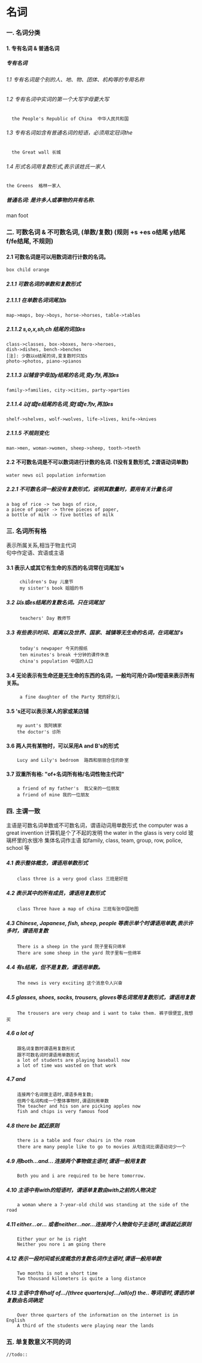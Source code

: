 # 名词  
### 一. 名词分类
#### 1. 专有名词 & 普通名词    
##### 专有名词  
  ###### 1.1 专有名词是个别的人、地、物、团体、机构等的专用名称  
  ###### 1.2 专有名词中实词的第一个大写字母要大写  
      the People's Republic of China  中华人民共和国  
  ###### 1.3 专有名词如含有普通名词的短语，必须用定冠词the  
      the Great wall 长城  
  ###### 1.4 形式名词用复数形式,表示该姓氏一家人
    the Greens  格林一家人  
##### 普通名词: 是许多人或事物的共有名称.  
   man   foot

### 二. 可数名词 & 不可数名词, (单数/复数) (规则  +s +es  o结尾  y结尾  f/fe结尾, 不规则)
#### 2.1 可数名词是可以用数词进行计数的名词。
    box child orange
##### 2.1.1 可数名词的单数和复数形式
##### 2.1.1.1 在单数名词词尾加s
    map->maps, boy->boys, horse->horses, table->tables
##### 2.1.1.2 s,o,x,sh,ch 结尾的词加es
    class->classes, box->boxes, hero->heroes,
    dish->dishes, bench->benches  
    [注]: 少数以o结尾的词,变复数时只加s  
    photo->photos, piano->pianos  
##### 2.1.1.3 以辅音字母加y结尾的名词,变y为i,再加es
    family->families, city->cities, party->parties 
##### 2.1.1.4 以f或fe结尾的名词,变f或fe为v,再加es
    shelf->shelves, wolf->wolves, life->lives, knife->knives  
##### 2.1.1.5 不规则变化
    man->men, woman->women, sheep->sheep, tooth->teeth  
#### 2.2 不可数名词是不可以数词进行计数的名词. (1没有复数形式, 2谓语动词单数)
    water news oil population information
##### 2.2.1 不可数名词一般没有复数形式，说明其数量时，要用有关计量名词
    a bag of rice -> two bags of rice,  
    a piece of paper -> three pieces of paper,  
    a bottle of milk -> five bottles of milk  
 
### 三. 名词所有格
表示所属关系,相当于物主代词  
句中作定语、宾语或主语  
#### 3.1 表示人或其它有生命的东西的名词常在词尾加's
         children's Day 儿童节
         my sister's book 姐姐的书
##### 3.2 以s或es结尾的复数名词。只在词尾加'
         teachers' Day 教师节
##### 3.3 有些表示时间、距离以及世界、国家、城镇等无生命的名词，在词尾加's
         today's newpaper 今天的报纸
         ten minutes's break 十分钟的课件休息
         china's population 中国的人口
#### 3.4 无论表示有生命还是无生命的东西的名词，一般均可用介词of短语来表示所有关系。
         a fine daughter of the Party 党的好女儿
#### 3.5 's还可以表示某人的家或某店铺
        my aunt's 我阿姨家
        the doctor's 诊所
#### 3.6 两人共有某物时，可以采用A and B's的形式
        Lucy and Lily's bedroom  路西和丽丽合住的卧室
#### 3.7 双重所有格: "of+名词所有格/名词性物主代词"
        a friend of my father's  我父亲的一位朋友
        a friend of mine 我的一位朋友
        
### 四. 主谓一致
主语是可数名词单数或不可数名词，谓语动词用单数形式
        the computer was a great invention  计算机是个了不起的发明
        the water in the glass is very cold 玻璃杯里的水很冷
集体名词作主语
        如family, class, team, group, row, police, school 等
##### 4.1 表示整体概念，谓语用单数形式
        class three is a very good class 三班是好班
##### 4.2 表示其中的所有成员，谓语用复数形式
        class Three have a map of china 三班有张中国地图
##### 4.3 Chinese, Japanese, fish, sheep, people 等表示单个时谓语用单数,表示许多时，谓语用复数
        There is a sheep in the yard 院子里有只绵羊
        There are some sheep in the yard 院子里有一些绵羊
##### 4.4 有s结尾，但不是复数，谓语用单数。
        The news is very exciting 这个消息令人兴奋
##### 4.5 glasses, shoes, socks, trousers, gloves等名词常用复数形式，谓语用复数
        The trousers are very cheap and i want to take them. 裤子很便宜,我想买
##### 4.6 a lot of
        跟名词复数时谓语用复数形式
        跟不可数名词时谓语用单数形式
        a lot of students are playing baseball now
        a lot of time was wasted on that work
##### 4.7 and
        连接两个名词做主语时,谓语多用复数;
        但两个名词构成一个整体事物时,谓语则用单数
        The teacher and his son are picking apples now
        fish and chips is very famous food
##### 4.8 there be 就近原则
        there is a table and four chairs in the room
        there are many people like to go to movies 从句连词比谓语动词少一个
##### 4.9 用both...and... 连接两个事物做主语时,谓语一般用复数
        Both you and i are required to be here tomorrow.
##### 4.10 主语中有with的短语时，谓语单复数由with之前的人物决定
        a woman where a 7-year-old child was standing at the side of the road
##### 4.11 either...or... 或者neither...nor...连接两个人物做句子主语时,谓语就近原则
        Either your or he is right
        Neither you nore i am going there
##### 4.12 表示一段时间或长度概念的复数名词作主语时,谓语一般用单数
        Two months is not a short time
        Two thousand kilometers is quite a long distance
##### 4.13 主语中含有half of.../(three quarters)of.../all(of) the.. 等词语时,谓语的单复数由名词确定
        Over three quarters of the information on the internet is in English
        A third of the students were playing near the lands
### 五. 单复数意义不同的词
    //todo::
